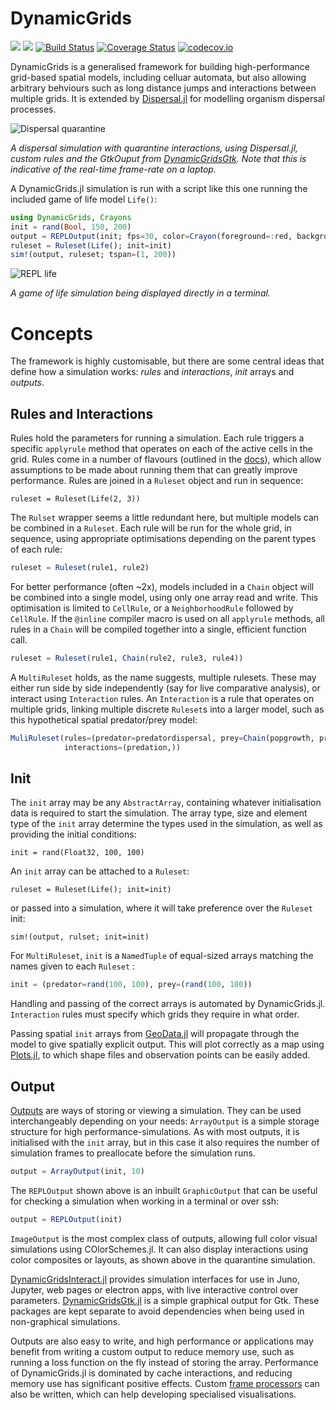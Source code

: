 # DynamicGrids

[![](https://img.shields.io/badge/docs-stable-blue.svg)](https://cesaraustralia.github.io/DynamicGrids.jl/stable)
[![](https://img.shields.io/badge/docs-dev-blue.svg)](https://cesaraustralia.github.io/DynamicGrids.jl/dev)
[![Build Status](https://travis-ci.org/cesaraustralia/DynamicGrids.jl.svg?branch=master)](https://travis-ci.org/cesaraustralia/DynamicGrids.jl) 
[![Coverage Status](https://coveralls.io/repos/cesaraustralia/DynamicGrids.jl/badge.svg?branch=master&service=github)](https://coveralls.io/github/cesaraustralia/DynamicGrids.jl?branch=master) 
[![codecov.io](http://codecov.io/github/cesaraustralia/DynamicGrids.jl/coverage.svg?branch=master)](http://codecov.io/github/cesaraustralia/DynamicGrids.jl?branch=master)

DynamicGrids is a generalised framework for building high-performance grid-based spatial models, including celluar automata, but also allowing arbitrary behviours such as long distance jumps and interactions between multiple grids. It is extended by [Dispersal.jl](https://github.com/cesaraustralia/Dispersal.jl) for modelling organism dispersal processes.

![Dispersal quarantine](https://raw.githubusercontent.com/cesaraustralia/DynamicGrids.jl/media/dispersal_quarantine.gif)

*A dispersal simulation with quarantine interactions, using Dispersal.jl, custom rules and the 
GtkOuput from [DynamicGridsGtk](https://github.com/cesaraustralia/DynamicGridsGtk.jl). 
Note that this is indicative of the real-time frame-rate on a laptop.*

A DynamicGrids.jl simulation is run with a script like this one
running the included game of life model `Life()`:

```julia
using DynamicGrids, Crayons
init = rand(Bool, 150, 200)
output = REPLOutput(init; fps=30, color=Crayon(foreground=:red, background=:black, bold=true))
ruleset = Ruleset(Life(); init=init)
sim!(output, ruleset; tspan=(1, 200))
```

![REPL life](https://github.com/cesaraustralia/DynamicGrids.jl/blob/media/life.gif?raw=true)

*A game of life simulation being displayed directly in a terminal.*


# Concepts

The framework is highly customisable, but there are some central ideas that define
how a simulation works: *rules* and *interactions*, *init* arrays and *outputs*.


## Rules and Interactions

Rules hold the parameters for running a simulation. Each rule triggers a
specific `applyrule` method that operates on each of the active cells in the grid.
Rules come in a number of flavours (outlined in the 
[docs](https://cesaraustralia.github.io/DynamicGrids.jl/stable/#Rules-1)), which allow
assumptions to be made about running them that can greatly improve performance.
Rules are joined in a `Ruleset` object and run in sequence:

```
ruleset = Ruleset(Life(2, 3))
```

The `Rulset` wrapper seems a little redundant here, but multiple models can be
combined in a `Ruleset`. Each rule will be run for the whole grid, in sequence,
using appropriate optimisations depending on the parent types of each rule:

```julia
ruleset = Ruleset(rule1, rule2)
```

For better performance (often ~2x), models included in a `Chain` object will be
combined into a single model, using only one array read and write. This
optimisation is limited to `CellRule`, or a `NeighborhoodRule`
followed by `CellRule`. If the `@inline` compiler macro is used on all
`applyrule` methods, all rules in a `Chain` will be compiled together into a single, 
efficient function call.

```julia
ruleset = Ruleset(rule1, Chain(rule2, rule3, rule4))
```

A `MultiRuleset` holds, as the name suggests, multiple rulesets. These may
either run side by side independently (say for live comparative analysis), or
interact using `Interaction` rules. An `Interaction` is a rule that operates on
multiple grids, linking multiple discrete `Ruleset`s into a larger model, such
as this hypothetical spatial predator/prey model:

```julia
MuliRuleset(rules=(predator=predatordispersal, prey=Chain(popgrowth, preydispersal)),
            interactions=(predation,))
```


## Init

The `init` array may be any `AbstractArray`, containing whatever initialisation
data is required to start the simulation. The array type, size and element type
of the `init` array determine the types used in the simulation, as well as
providing the initial conditions:

```juli
init = rand(Float32, 100, 100)
```

An `init` array can be attached to a `Ruleset`: 

```
ruleset = Ruleset(Life(); init=init)
```

or passed into a simulation, where it will take preference over the `Ruleset` init:

```
sim!(output, rulset; init=init)
```

For `MultiRuleset`, `init` is a `NamedTuple` of equal-sized arrays
matching the names given to each `Ruleset` :

```julia
init = (predator=rand(100, 100), prey=(rand(100, 100))
```

Handling and passing of the correct arrays is automated by DynamicGrids.jl.
`Interaction` rules must specify which grids they require in what order. 

Passing spatial `init` arrays from [GeoData.jl](https://github.com/rafaqz/GeoData.jl) 
will propagate through the model to give spatially explicit output. This will plot 
correctly as a map using [Plots.jl](https://github.com/JuliaPlots/Plots.jl), 
to which shape files and observation points can be easily added.

## Output 

[Outputs](https://cesaraustralia.github.io/DynamicGrids.jl/stable/#Output-1)
are ways of storing or viewing a simulation. They can be used
interchangeably depending on your needs: `ArrayOutput` is a simple storage
structure for high performance-simulations. As with most outputs, it is
initialised with the `init` array, but in this case it also requires the number
of simulation frames to preallocate before the simulation runs.

```julia
output = ArrayOutput(init, 10)
```

The `REPLOutput` shown above is an inbuilt `GraphicOutput` that can be useful for checking a
simulation when working in a terminal or over ssh:

```julia
output = REPLOutput(init)
```

`ImageOutput` is the most complex class of outputs, allowing full color visual
simulations using COlorSchemes.jl. It can also display interactions using color 
composites or layouts, as shown above in the quarantine simulation.

[DynamicGridsInteract.jl](https://github.com/cesaraustralia/DynamicGridsInteract.jl)
provides simulation interfaces for use in Juno, Jupyter, web pages or electron
apps, with live interactive control over parameters.
[DynamicGridsGtk.jl](https://github.com/cesaraustralia/DynamicGridsGtk.jl) is a
simple graphical output for Gtk. These packages are kept separate to avoid
dependencies when being used in non-graphical simulations. 

Outputs are also easy to write, and high performance or applications may benefit
from writing a custom output to reduce memory use, such as running a loss function on the fly
instead of storing the array. Performance of DynamicGrids.jl is dominated by cache
interactions, and reducing memory use has significant positive effects. Custom 
[frame processors](https://cesaraustralia.github.io/DynamicGrids.jl/stable/#Frame-processors-1)
can also be written, which can help developing specialised visualisations.
